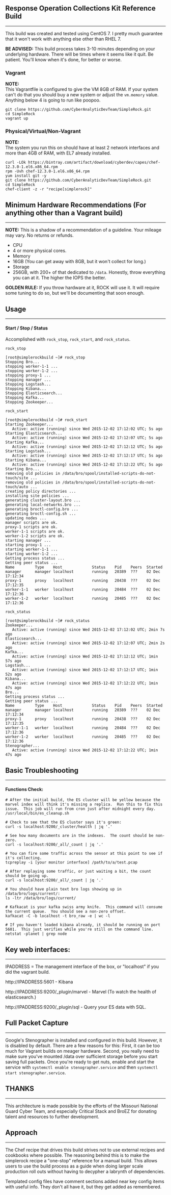 ## Response Operation Collections Kit Reference Build
----

This build was created and tested using CentOS 7. I pretty much guarantee that it won't work with anything else other than RHEL 7.

**BE ADVISED:**  This build process takes 3-10 minutes depending on your underlying hardware.  There will be times where it seems like it quit.  Be patient.  You'll know when it's done, for better or worse.

### Vagrant
**NOTE:**   
This Vagrantfile is configured to give the VM 8GB of RAM.  If your system can't do that you should buy a new system or adjust the `vm.memory` value.  Anything below 4 is going to run like poopoo.
``` 
git clone https://github.com/CyberAnalyticDevTeam/SimpleRock.git
cd SimpleRock
vagrant up
```

### Physical/Virtual/Non-Vagrant
**NOTE:**   
The system you run this on should have at least 2 network interfaces and more than 4GB of RAM, with EL7 already installed.
```
curl -LOk https://bintray.com/artifact/download/cyberdev/capes/chef-12.3.0-1.el6.x86_64.rpm
rpm -Uvh chef-12.3.0-1.el6.x86_64.rpm
yum install git -y
git clone https://github.com/CyberAnalyticDevTeam/SimpleRock.git
cd SimpleRock
chef-client -z -r "recipe[simplerock]"
```

## Minimum Hardware Recommendations (For anything other than a Vagrant build)
----

**NOTE:** This is a shadow of a recommendation of a guideline.  Your mileage may vary.  No returns or refunds.

*  CPU
  *  4 or more physical cores.  
*  Memory
  *  16GB (You can get away with 8GB, but it won't collect for long.)
*  Storage
  *  256GB, with 200+ of that dedicated to `/data`. Honestly, throw everything you can at it.  The higher the IOPS the better.

**GOLDEN RULE:** If you throw hardware at it, ROCK will use it.  It will require some tuning to do so, but we'll be documenting that soon enough.

## Usage
----
#### Start / Stop / Status
Accomplished with `rock_stop`, `rock_start`, and `rock_status`.


`rock_stop`
```
[root@simplerockbuild ~]# rock_stop
Stopping Bro...
stopping worker-1-1 ...
stopping worker-1-2 ...
stopping proxy-1 ...
stopping manager ...
Stopping Logstash...
Stopping Kibana...
Stopping Elasticsearch...
Stopping Kafka...
Stopping Zookeeper...
```

`rock_start`
```
[root@simplerockbuild ~]# rock_start
Starting Zookeeper...
   Active: active (running) since Wed 2015-12-02 17:12:02 UTC; 5s ago
Starting Elasticsearch...
   Active: active (running) since Wed 2015-12-02 17:12:07 UTC; 5s ago
Starting Kafka...
   Active: active (running) since Wed 2015-12-02 17:12:12 UTC; 5s ago
Starting Logstash...
   Active: active (running) since Wed 2015-12-02 17:12:17 UTC; 5s ago
Starting Kibana...
   Active: active (running) since Wed 2015-12-02 17:12:22 UTC; 5s ago
Starting Bro...
removing old policies in /data/bro/spool/installed-scripts-do-not-touch/site ...
removing old policies in /data/bro/spool/installed-scripts-do-not-touch/auto ...
creating policy directories ...
installing site policies ...
generating cluster-layout.bro ...
generating local-networks.bro ...
generating broctl-config.bro ...
generating broctl-config.sh ...
updating nodes ...
manager scripts are ok.
proxy-1 scripts are ok.
worker-1-1 scripts are ok.
worker-1-2 scripts are ok.
starting manager ...
starting proxy-1 ...
starting worker-1-1 ...
starting worker-1-2 ...
Getting process status ...
Getting peer status ...
Name         Type    Host             Status    Pid    Peers  Started
manager      manager localhost        running   20389  ???    02 Dec 17:12:34
proxy-1      proxy   localhost        running   20438  ???    02 Dec 17:12:35
worker-1-1   worker  localhost        running   20484  ???    02 Dec 17:12:36
worker-1-2   worker  localhost        running   20485  ???    02 Dec 17:12:36
```

`rock_status`
```
[root@simplerockbuild ~]# rock_status
Zookeeper...
   Active: active (running) since Wed 2015-12-02 17:12:02 UTC; 2min 7s ago
Elasticsearch...
   Active: active (running) since Wed 2015-12-02 17:12:07 UTC; 2min 2s ago
Kafka...
   Active: active (running) since Wed 2015-12-02 17:12:12 UTC; 1min 57s ago
Logstash...
   Active: active (running) since Wed 2015-12-02 17:12:17 UTC; 1min 52s ago
Kibana...
   Active: active (running) since Wed 2015-12-02 17:12:22 UTC; 1min 47s ago
Bro...
Getting process status ...
Getting peer status ...
Name         Type    Host             Status    Pid    Peers  Started
manager      manager localhost        running   20389  ???    02 Dec 17:12:34
proxy-1      proxy   localhost        running   20438  ???    02 Dec 17:12:35
worker-1-1   worker  localhost        running   20484  ???    02 Dec 17:12:36
worker-1-2   worker  localhost        running   20485  ???    02 Dec 17:12:36
Stenographer...
   Active: active (running) since Wed 2015-12-02 17:12:22 UTC; 1min 47s ago
```

## Basic Troubleshooting
----
#### Functions Check:
```
# After the initial build, the ES cluster will be yellow because the marvel index will think it's missing a replica.  Run this to fix this issue.  This job will run from cron just after midnight every day.
/usr/local/bin/es_cleanup.sh

# Check to see that the ES cluster says it's green:
curl -s localhost:9200/_cluster/health | jq '.'

# See how many documents are in the indexes.  The count should be non-zero.
curl -s localhost:9200/_all/_count | jq '.'

# You can fire some traffic across the sensor at this point to see if it's collecting.
tcpreplay -i [your monitor interface] /path/to/a/test.pcap

# After replaying some traffic, or just waiting a bit, the count should be going up.
curl -s localhost:9200/_all/_count | jq '.'

# You should have plain text bro logs showing up in /data/bro/logs/current/:
ls -ltr /data/bro/logs/current/

# Kafkacat is your kafka swiss army knife.  This command will consume the current queue.  You should see a non-zero offset.
kafkacat -C -b localhost -t bro_raw -e | wc -l

# If you haven't loaded kibana already, it should be running on port 5601.  This just verifies while you're still on the command line.
netstat -planet | grep node
```

## Key web interfaces:
----

IPADDRESS = The management interface of the box, or "localhost" if you did the vagrant build.

http://IPADDRESS:5601 - Kibana

http://IPADDRESS:9200/_plugin/marvel - Marvel (To watch the health of elasticsearch.)

http://IPADDRESS:9200/_plugin/sql - Query your ES data with SQL.

## Full Packet Capture
----
Google's Stenographer is installed and configured in this build.  However, it is disabled by default.  There are a few reasons for this: First, it can be too much for Vagrant builds on meager hardware.  Second, you really need to make sure you've mounted /data over sufficient storage before you start saving full packets.  Once you're ready to get nuts, enable and start the service with `systemctl enable stenographer.service` and then `systemctl start stenographer.service`.

## THANKS
----
This architecture is made possible by the efforts of the Missouri National Guard Cyber Team, and especially Critical Stack and BroEZ for donating talent and resources to further development.


## Approach
----
The Chef recipe that drives this build strives not to use external recipes and cookbooks where possible.  The reasoning behind this is to make the simplerock recipe a "one-stop" reference for a manual build.  This allows users to use the build process as a guide when doing larger scale production roll outs without having to decypher a labrynth of dependencies.

Templated config files have comment sections added near key config items with useful info.  They don't all have it, but they get added as remembered.


